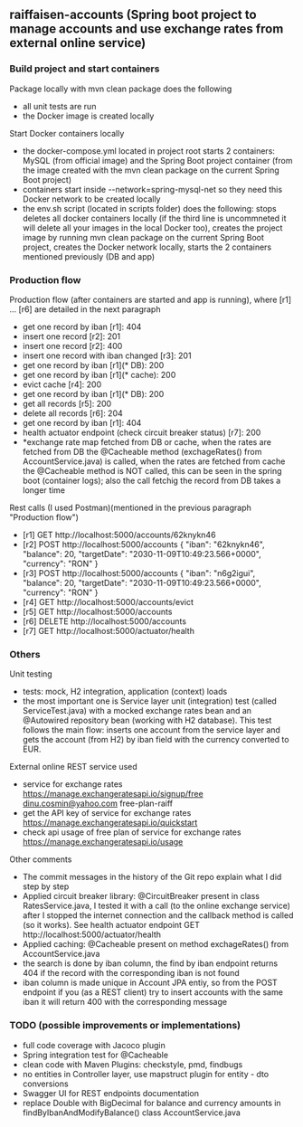 ## raiffaisen-accounts (Spring boot project to manage accounts and use exchange rates from external online service)


### Build project and start containers

Package locally with mvn clean package does the following
- all unit tests are run
- the Docker image is created locally

Start Docker containers locally
- the docker-compose.yml located in project root starts 2 containers: MySQL (from official image) and the Spring Boot project container (from the image created with the mvn clean package on the current Spring Boot project)
- containers start inside --network=spring-mysql-net so they need this Docker network to be created locally
- the env.sh script (located in scripts folder) does the following: stops deletes all docker containers locally (if the third line is uncommneted it will delete all your images in the local Docker too), creates the project image by running mvn clean package on the current Spring Boot project, creates the Docker network locally, starts the 2 containers mentioned previously (DB and app)

### Production flow

Production flow (after containers are started and app is running), where [r1] ... [r6] are detailed in the next paragraph
- get one record by iban [r1]: 404
- insert one record [r2]: 201
- insert one record [r2]: 400
- insert one record with iban changed [r3]: 201
- get one record by iban [r1](* DB): 200
- get one record by iban [r1](* cache): 200
- evict cache [r4]: 200
- get one record by iban [r1](* DB): 200
- get all records [r5]: 200
- delete all records [r6]: 204
- get one record by iban [r1]: 404
- health actuator endpoint (check circuit breaker status) [r7]: 200
- *exchange rate map fetched from DB or cache, when the rates are fetched from DB the @Cacheable method (exchageRates() from AccountService.java) is called, when the rates are fetched from cache the @Cacheable method is NOT called, this can be seen in the spring boot (container logs); also the call fetchig the record from DB takes a longer time

Rest calls (I used Postman)(mentioned in the previous paragraph "Production flow")
- [r1] GET http://localhost:5000/accounts/62knykn46
- [r2] POST http://localhost:5000/accounts
{
  "iban": "62knykn46",
  "balance": 20,
  "targetDate": "2030-11-09T10:49:23.566+0000",
  "currency": "RON"
}
- [r3] POST http://localhost:5000/accounts
{
  "iban": "n6g2igui",
  "balance": 20,
  "targetDate": "2030-11-09T10:49:23.566+0000",
  "currency": "RON"
}
- [r4] GET http://localhost:5000/accounts/evict
- [r5] GET http://localhost:5000/accounts
- [r6] DELETE http://localhost:5000/accounts
- [r7] GET http://localhost:5000/actuator/health

### Others

Unit testing
- tests: mock, H2 integration, application (context) loads
- the most important one is Service layer unit (integration) test (called ServiceTest.java) with a mocked exchange rates bean and an @Autowired repository bean (working with H2 database). This test follows the main flow: inserts one account from the service layer and gets the account (from H2) by iban field with the currency converted to EUR.

External online REST service used
- service for exchange rates
https://manage.exchangeratesapi.io/signup/free
dinu.cosmin@yahoo.com
free-plan-raiff
- get the API key of service for exchange rates
https://manage.exchangeratesapi.io/quickstart
- check api usage of free plan of service for exchange rates
https://manage.exchangeratesapi.io/usage

Other comments
- The commit messages in the history of the Git repo explain what I did step by step
- Applied circuit breaker library: @CircuitBreaker present in class RatesService.java, I tested it with a call (to the online exchange service) after I stopped the internet connection and the callback method is called (so it works). See health actuator endpoint GET http://localhost:5000/actuator/health
- Applied caching: @Cacheable present on method exchageRates() from AccountService.java
- the search is done by iban column, the find by iban endpoint returns 404 if the record with the corresponding iban is not found
- iban column is made unique in Account JPA entiy, so from the POST endpoint if you (as a REST client) try to insert accounts with the same iban it will return 400 with the corresponding message

### TODO (possible improvements or implementations)
- full code coverage with Jacoco plugin
- Spring integration test for @Cacheable
- clean code with Maven Plugins: checkstyle, pmd, findbugs
- no entities in Controller layer, use mapstruct plugin for entity - dto conversions
- Swagger UI for REST endpoints documentation
- replace Double with BigDecimal for balance and currency amounts in findByIbanAndModifyBalance() class AccountService.java